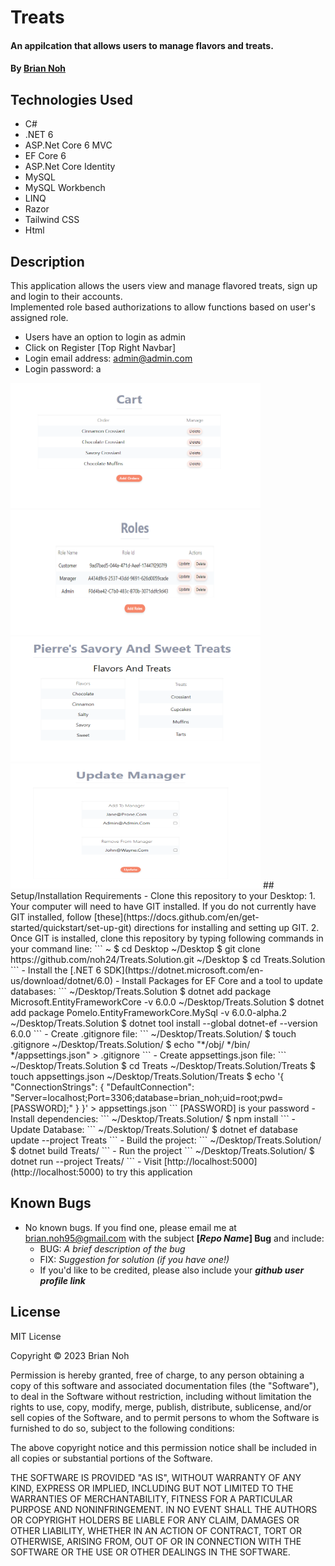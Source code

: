 # Treats
#### An appilcation that allows users to manage flavors and treats.
#### By [Brian Noh](https://github.com/noh24/) 

## Technologies Used
* C#
* .NET 6
* ASP.Net Core 6 MVC
* EF Core 6
* ASP.Net Core Identity
* MySQL
* MySQL Workbench
* LINQ
* Razor
* Tailwind CSS
* Html

## Description
This application allows the users view and manage flavored treats, sign up and login to their accounts.  
Implemented role based authorizations to allow functions based on user's assigned role.  
* Users have an option to login as admin  
* Click on Register [Top Right Navbar]  
* Login email address: admin@admin.com
* Login password: a  
<img width="400px" height="200px" src="./Treats/wwwroot/assets/images/cart.png">
<img width="400px" height="200px" src="./Treats/wwwroot/assets/images/roles_splash.png">
<img width="400px" height="200px" src="./Treats/wwwroot/assets/images/splash.png">
<img width="400px" height="200px" src="./Treats/wwwroot/assets/images/update_roles.png">
## Setup/Installation Requirements
- Clone this repository to your Desktop:
  1. Your computer will need to have GIT installed. If you do not currently have GIT installed, follow [these](https://docs.github.com/en/get-started/quickstart/set-up-git) directions for installing and setting up GIT.
  2. Once GIT is installed, clone this repository by typing following commands in your command line:
     ```
     ~ $ cd Desktop
     ~/Desktop $ git clone https://github.com/noh24/Treats.Solution.git
     ~/Desktop $ cd Treats.Solution
     ```
- Install the [.NET 6 SDK](https://dotnet.microsoft.com/en-us/download/dotnet/6.0)
- Install Packages for EF Core and a tool to update databases:
  ```
  ~/Desktop/Treats.Solution $ dotnet add package Microsoft.EntityFrameworkCore -v 6.0.0
  ~/Desktop/Treats.Solution $ dotnet add package Pomelo.EntityFrameworkCore.MySql -v 6.0.0-alpha.2
  ~/Desktop/Treats.Solution $ dotnet tool install --global dotnet-ef --version 6.0.0
  ```
- Create .gitignore file:
  ```
   ~/Desktop/Treats.Solution/ $ touch .gitignore
   ~/Desktop/Treats.Solution/ $ echo "*/obj/
   */bin/
   */appsettings.json" > .gitignore
  ```
- Create appsettings.json file:
  ```
   ~/Desktop/Treats.Solution $ cd Treats
   ~/Desktop/Treats.Solution/Treats $ touch appsettings.json
   ~/Desktop/Treats.Solution/Treats $ echo '{
      "ConnectionStrings": {
        "DefaultConnection": "Server=localhost;Port=3306;database=brian_noh;uid=root;pwd=[PASSWORD];"
      }
    }' > appsettings.json
  ```
  [PASSWORD] is your password
- Install dependencies:
  ```
   ~/Desktop/Treats.Solution/ $ npm install
  ```
- Update Database:
  ```
  ~/Desktop/Treats.Solution/ $ dotnet ef database update --project Treats
  ```
- Build the project:
  ```
   ~/Desktop/Treats.Solution/ $ dotnet build Treats/
  ```
- Run the project
  ```
   ~/Desktop/Treats.Solution/ $ dotnet run --project Treats/
  ```
- Visit [http://localhost:5000](http://localhost:5000) to try this application

## Known Bugs

* No known bugs. If you find one, please email me at brian.noh95@gmail.com with the subject **[_Repo Name_] Bug** and include:
  * BUG: _A brief description of the bug_
  * FIX: _Suggestion for solution (if you have one!)_
  * If you'd like to be credited, please also include your **_github user profile link_**

## License

MIT License

Copyright &copy; 2023 Brian Noh

Permission is hereby granted, free of charge, to any person obtaining a copy of this software and associated documentation files (the "Software"), to deal in the Software without restriction, including without limitation the rights to use, copy, modify, merge, publish, distribute, sublicense, and/or sell copies of the Software, and to permit persons to whom the Software is furnished to do so, subject to the following conditions:

The above copyright notice and this permission notice shall be included in all copies or substantial portions of the Software.

THE SOFTWARE IS PROVIDED "AS IS", WITHOUT WARRANTY OF ANY KIND, EXPRESS OR IMPLIED, INCLUDING BUT NOT LIMITED TO THE WARRANTIES OF MERCHANTABILITY, FITNESS FOR A PARTICULAR PURPOSE AND NONINFRINGEMENT. IN NO EVENT SHALL THE AUTHORS OR COPYRIGHT HOLDERS BE LIABLE FOR ANY CLAIM, DAMAGES OR OTHER LIABILITY, WHETHER IN AN ACTION OF CONTRACT, TORT OR OTHERWISE, ARISING FROM, OUT OF OR IN CONNECTION WITH THE SOFTWARE OR THE USE OR OTHER DEALINGS IN THE SOFTWARE.
